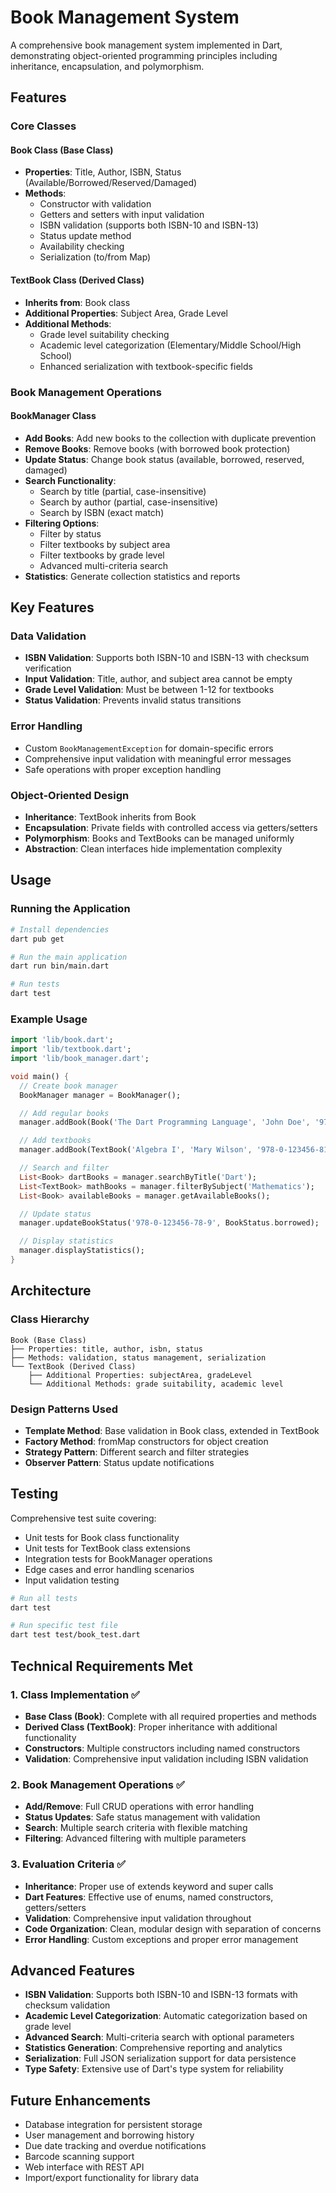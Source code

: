 # Book Management System

A comprehensive book management system implemented in Dart, demonstrating object-oriented programming principles including inheritance, encapsulation, and polymorphism.

## Features

### Core Classes

#### Book Class (Base Class)
- **Properties**: Title, Author, ISBN, Status (Available/Borrowed/Reserved/Damaged)
- **Methods**: 
  - Constructor with validation
  - Getters and setters with input validation
  - ISBN validation (supports both ISBN-10 and ISBN-13)
  - Status update method
  - Availability checking
  - Serialization (to/from Map)

#### TextBook Class (Derived Class)
- **Inherits from**: Book class
- **Additional Properties**: Subject Area, Grade Level
- **Additional Methods**:
  - Grade level suitability checking
  - Academic level categorization (Elementary/Middle School/High School)
  - Enhanced serialization with textbook-specific fields

### Book Management Operations

#### BookManager Class
- **Add Books**: Add new books to the collection with duplicate prevention
- **Remove Books**: Remove books (with borrowed book protection)
- **Update Status**: Change book status (available, borrowed, reserved, damaged)
- **Search Functionality**:
  - Search by title (partial, case-insensitive)
  - Search by author (partial, case-insensitive)
  - Search by ISBN (exact match)
- **Filtering Options**:
  - Filter by status
  - Filter textbooks by subject area
  - Filter textbooks by grade level
  - Advanced multi-criteria search
- **Statistics**: Generate collection statistics and reports

## Key Features

### Data Validation
- **ISBN Validation**: Supports both ISBN-10 and ISBN-13 with checksum verification
- **Input Validation**: Title, author, and subject area cannot be empty
- **Grade Level Validation**: Must be between 1-12 for textbooks
- **Status Validation**: Prevents invalid status transitions

### Error Handling
- Custom `BookManagementException` for domain-specific errors
- Comprehensive input validation with meaningful error messages
- Safe operations with proper exception handling

### Object-Oriented Design
- **Inheritance**: TextBook inherits from Book
- **Encapsulation**: Private fields with controlled access via getters/setters
- **Polymorphism**: Books and TextBooks can be managed uniformly
- **Abstraction**: Clean interfaces hide implementation complexity

## Usage

### Running the Application

```bash
# Install dependencies
dart pub get

# Run the main application
dart run bin/main.dart

# Run tests
dart test
```

### Example Usage

```dart
import 'lib/book.dart';
import 'lib/textbook.dart';
import 'lib/book_manager.dart';

void main() {
  // Create book manager
  BookManager manager = BookManager();

  // Add regular books
  manager.addBook(Book('The Dart Programming Language', 'John Doe', '978-0-123456-78-9'));

  // Add textbooks
  manager.addBook(TextBook('Algebra I', 'Mary Wilson', '978-0-123456-81-9', 'Mathematics', 9));

  // Search and filter
  List<Book> dartBooks = manager.searchByTitle('Dart');
  List<TextBook> mathBooks = manager.filterBySubject('Mathematics');
  List<Book> availableBooks = manager.getAvailableBooks();

  // Update status
  manager.updateBookStatus('978-0-123456-78-9', BookStatus.borrowed);

  // Display statistics
  manager.displayStatistics();
}
```

## Architecture

### Class Hierarchy
```
Book (Base Class)
├── Properties: title, author, isbn, status
├── Methods: validation, status management, serialization
└── TextBook (Derived Class)
    ├── Additional Properties: subjectArea, gradeLevel
    └── Additional Methods: grade suitability, academic level
```

### Design Patterns Used
- **Template Method**: Base validation in Book class, extended in TextBook
- **Factory Method**: fromMap constructors for object creation
- **Strategy Pattern**: Different search and filter strategies
- **Observer Pattern**: Status update notifications

## Testing

Comprehensive test suite covering:
- Unit tests for Book class functionality
- Unit tests for TextBook class extensions
- Integration tests for BookManager operations
- Edge cases and error handling scenarios
- Input validation testing

```bash
# Run all tests
dart test

# Run specific test file
dart test test/book_test.dart
```

## Technical Requirements Met

### 1. Class Implementation ✅
- **Base Class (Book)**: Complete with all required properties and methods
- **Derived Class (TextBook)**: Proper inheritance with additional functionality
- **Constructors**: Multiple constructors including named constructors
- **Validation**: Comprehensive input validation including ISBN validation

### 2. Book Management Operations ✅
- **Add/Remove**: Full CRUD operations with error handling
- **Status Updates**: Safe status management with validation
- **Search**: Multiple search criteria with flexible matching
- **Filtering**: Advanced filtering with multiple parameters

### 3. Evaluation Criteria ✅
- **Inheritance**: Proper use of extends keyword and super calls
- **Dart Features**: Effective use of enums, named constructors, getters/setters
- **Validation**: Comprehensive input validation throughout
- **Code Organization**: Clean, modular design with separation of concerns
- **Error Handling**: Custom exceptions and proper error management

## Advanced Features

- **ISBN Validation**: Supports both ISBN-10 and ISBN-13 formats with checksum validation
- **Academic Level Categorization**: Automatic categorization based on grade level
- **Advanced Search**: Multi-criteria search with optional parameters
- **Statistics Generation**: Comprehensive reporting and analytics
- **Serialization**: Full JSON serialization support for data persistence
- **Type Safety**: Extensive use of Dart's type system for reliability

## Future Enhancements

- Database integration for persistent storage
- User management and borrowing history
- Due date tracking and overdue notifications
- Barcode scanning support
- Web interface with REST API
- Import/export functionality for library data